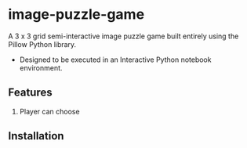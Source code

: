 # image-puzzle-game
A 3 x 3 grid semi-interactive image puzzle game built entirely using the Pillow Python library.

- Designed to be executed in an Interactive Python notebook environment.

## Features
1. Player can choose

## Installation
